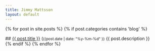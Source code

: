 ```yaml
---
title: Jimmy Mattsson
layout: default
---
```


  {% for post in site.posts %}
    {% if post.categories contains 'blog' %}
    <section class="post">
    ## <a href="{{ site.baseurl }}{{ post.url }}">{{ post.title }}</a> (<small>{{post.date | date: "%y-%m-%d" }}</small>
    {{ post.description }}
    </section>
    {% endif %}
  {% endfor %}
